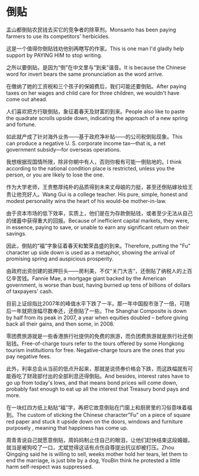 # 倒贴

<p><span class="chinese">孟山都倒贴农民钱去买它的竞争者的除草剂。</span><span class="english">Monsanto has been paying farmers to use its competitors' herbicides.</span></p>

<p><span class="chinese">这是一个值得你倒贴钱劝他别再瞎写的作家。</span><span class="english">This is one man I'd gladly help support by PAYING HIM to stop writing.</span></p>

<p><span class="chinese">之所以要倒贴，是因为“倒”在中文里与“到来”谐音。</span><span class="english">It is because the Chinese word for invert bears the same pronunciation as the word arrive.</span></p>

<p><span class="chinese">在缴纳了她的工资税和三个孩子的保姆费后，我们可能还要倒贴。</span><span class="english">After paying taxes on her wages and child care for three children, we wouldn't have come out ahead.</span></p>

<p><span class="chinese">人们喜欢把方行联倒贴，象征着春天及财富的到来。</span><span class="english">People also like to paste the quadrate scrolls upside down, indicating the approach of a new spring and fortune.</span></p>

<p><span class="chinese">如此就产成了针对海外业务——基于政府净补贴——的公司税倒贴现象。</span><span class="english">This can produce a negative U. S. corporate income tax—that is, a net government subsidy—for overseas operations.</span></p>

<p><span class="chinese">我想根据现国情所限，除非你朝中有人，否则你极有可能一倒贴地的。</span><span class="english">I think according to the national condition place is restricted, unless you the person, or you are likely to lose the one.</span></p>

<p><span class="chinese">作为大学老师，王贵憨厚纯朴的品质得到未来丈母娘的力挺，甚至还倒贴嫁妆给王贵让他充好人。</span><span class="english">Wang Gui is a college teacher. His pure, simple, honest and modest personality wins the heart of his would-be mother-in-law.</span></p>

<p><span class="chinese">由于资本市场的低下效率，实质上，他们是在为存款倒贴钱，或者至少无法从自己的储蓄中获得重大的回报。</span><span class="english">Because of inefficient capital markets, they were, in essence, paying to save, or unable to earn any significant return on their savings.</span></p>

<p><span class="chinese">因此，倒贴的“福”字象征着春天和繁荣昌盛的到来。</span><span class="english">Therefore, putting the "Fu" character up side down is used as a metaphor, showing the arrival of promising spring and auspicious prosperity.</span></p>

<p><span class="chinese">由政府出资创建的抵押巨头——房利美，不仅“关门大吉”，还倒贴了纳税人的上百亿辛苦钱。</span><span class="english">Fannie Mae, a mortgage giant backed by the American government, is worse than bust, having burned up tens of billions of dollars of taxpayers' cash.</span></p>

<p><span class="chinese">目前上证综指比2007年的峰值水平下跌了一半。那一年中国股市涨了一倍，可随后一年就把涨幅尽数奉还，还倒贴了一些。</span><span class="english">The Shanghai Composite is down by half from its peak in 2007, a year when equities doubled – before giving back all their gains, and then some, in 2008.</span></p>

<p><span class="chinese">零团费旅游就是一些香港旅行社提供的免费的旅游，而负团费旅游就是旅行社还倒贴钱。</span><span class="english">Free-of-charge tours refer to the tours offered by some Hongkong tourism instituitions for free. Negative-charge tours are the ones that you pay negative fees.</span></p>

<p><span class="chinese">此外，利率总会从当前的低点升起来，那就是说债券价格会下跌，而这跌幅就有可能吞吃了财政部付出的全部利息还得倒贴。</span><span class="english">And besides, interest rates have to go up from today's lows, and that means bond prices will come down, probably fast enough to eat up all the interest that Treasury bond pays and more.</span></p>

<p><span class="chinese">在一块红四方纸上粘贴“福”字，再把它故意倒贴在门窗上和厨房里的习俗意味着福到。</span><span class="english">The custom of sticking the Chinese character"Fu" on a piece of square red paper and stuck it upside down on the doors, windows and furniture purposely , meaning that happiness has come up.</span></p>

<p><span class="chinese">周青青说自己就愿意倒贴，周妈妈制止住自己的眼泪，让他们赶快结束这段婚姻，就当是被狗咬了一口，尤斌觉得这话有点伤自尊提出抗议却被打压。</span><span class="english">Zhou Qingqing said he is willing to sell, weeks mother hold her tears, let them to end the marriage, is just bite by a dog, YouBin think he protested a little harm self-respect was suppressed.</span></p>


